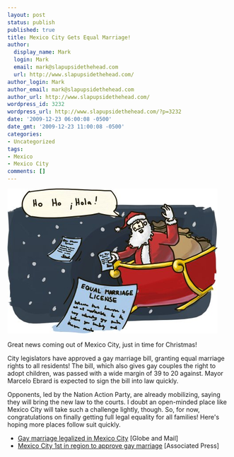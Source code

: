 ```yaml
---
layout: post
status: publish
published: true
title: Mexico City Gets Equal Marriage!
author:
  display_name: Mark
  login: Mark
  email: mark@slapupsidethehead.com
  url: http://www.slapupsidethehead.com/
author_login: Mark
author_email: mark@slapupsidethehead.com
author_url: http://www.slapupsidethehead.com/
wordpress_id: 3232
wordpress_url: http://www.slapupsidethehead.com/?p=3232
date: '2009-12-23 06:00:08 -0500'
date_gmt: '2009-12-23 11:00:08 -0500'
categories:
- Uncategorized
tags:
- Mexico
- Mexico City
comments: []
---
```

![](/wp-content/media/2009/12/santa-mexico.jpg "Airspace policy prevents this from happening in the states")

Great news coming out of Mexico City, just in time for Christmas!

City legislators have approved a gay marriage bill, granting equal marriage rights to all residents! The bill, which also gives gay couples the right to adopt children, was passed with a wide margin of 39 to 20 against. Mayor Marcelo Ebrard is expected to sign the bill into law quickly.

Opponents, led by the Nation Action Party, are already mobilizing, saying they will bring the new law to the courts. I doubt an open-minded place like Mexico City will take such a challenge lightly, though. So, for now, congratulations on finally getting full legal equality for all families! Here's hoping more places follow suit quickly.

- [Gay marriage legalized in Mexico City](http://www.theglobeandmail.com/news/world/gay-marriage-legalized-in-mexico-city/article1408149/) [Globe and Mail]
- [Mexico City 1st in region to approve gay marriage](http://www.google.com/hostednews/ap/article/ALeqM5grJesfflOb0tjV_flyYRem81BVMwD9CNUCH00) [Associated Press]
